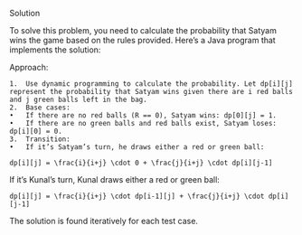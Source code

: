 Solution

To solve this problem, you need to calculate the probability that Satyam wins the game based on the rules provided. Here’s a Java program that implements the solution:

Approach:

	1.	Use dynamic programming to calculate the probability. Let dp[i][j] represent the probability that Satyam wins given there are i red balls and j green balls left in the bag.
	2.	Base cases:
	•	If there are no red balls (R == 0), Satyam wins: dp[0][j] = 1.
	•	If there are no green balls and red balls exist, Satyam loses: dp[i][0] = 0.
	3.	Transition:
	•	If it’s Satyam’s turn, he draws either a red or green ball:

`dp[i][j] = \frac{i}{i+j} \cdot 0 + \frac{j}{i+j} \cdot dp[i][j-1]`


If it’s Kunal’s turn, Kunal draws either a red or green ball:

`dp[i][j] = \frac{i}{i+j} \cdot dp[i-1][j] + \frac{j}{i+j} \cdot dp[i][j-1]`

	
The solution is found iteratively for each test case.